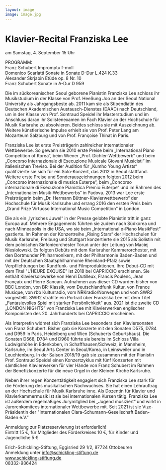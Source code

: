 ```yaml
---
layout: image
image: image.jpg
---
```


# Klavier-Recital Franziska Lee    
am Samstag, 4. September 15 Uhr    

PROGRAMM:  
Franz Schubert Impromptu f-moll    
Domenico Scarlatti Sonate in Sonate D-Dur L.424 K.33   
Alexander Skrjabin Etüde op. 8 Nr. 10  
Franz Schubert Sonate in A-Dur D 959


Die im südkoreanischen Seoul geborene Pianistin Franziska Lee schloss ihr Musikstudium in der Klasse von Prof. HeeSung Joo an der Seoul National University als Jahrgangsbeste ab. 2011 kam sie als Stipendiatin des Deutschen Akademischen Austausch-Dienstes (DAAD) nach Deutschland, um in der Klasse von Prof. Sontraud Speidel ihr Masterstudium und im Anschluss daran ihr Solistenexamen im Fach Klavier an der Hochschule für Musik Karlsruhe zu absolvieren. Beides schloss sie mit Auszeichnung ab. Weitere künstlerische Impulse erhielt sie von Prof. Peter Lang am Mozarteum Salzburg und von Prof. Françoise Thinat in Paris.

Franziska Lee ist erste Preisträgerin zahlreicher internationaler Wettbewerbe. So gewann sie 2010 erste Preise beim „International Piano Competition of Korea“, beim Wiener „Prof. Dichler-Wettbewerb“ und beim „Concorso Internazionale di Esecuzione Musicale Giovani Musicisti“ im italienischen Treviso. Bei der Audition für „Kumho Young Artists“ qualifizierte sie sich für ein Solo-Konzert, das 2012 in Seoul stattfand. Weitere erste Preise und Sonderauszeichnungen folgten 2012 beim „Concorso internazionale di musica Euterpe“, beim „Concorso internazionale di Esecuzione Pianistica Premio Euterpe“ und im Rahmen des „Internationalen Musik-Wettbewerbs“ in Padova. 2013 war Lee erste Preisträgerin beim „Dr. Hermann Büttner-Klavierwettbewerb“ der Hochschule für Musik Karlsruhe und errang 2016 den ersten Preis beim „Grand Prize Virtuoso International Music Competition“ in London.

Die als ein „lyrisches Juwel“ in der Presse gelobte Pianistin tritt in ganz Europa auf. Mehrere Engagements führten sie zudem nach Südkorea und nach Minneapolis in die USA, wo sie beim „International e-Piano MusikFest“ gastierte. Im Rahmen der Konzertreihe „Rising Stars“ der Hochschulen für Musik Karlsruhe, Freiburg und Stuttgart konzertierte sie 2015 als Solistin mit dem polnischen Sinfonieorchester Toruń unter der Leitung von Maciej Niesiolowski. Es folgten Debüts mit dem Karlsruher Kammerorchester, mit den Dortmunder Philharmonikern, mit der Philharmonie Baden-Baden und mit der Deutschen Staatsphilharmonie Rheinland-Pfalz sowie Verpflichtungen bei Rundfunk- und Filmproduktionen. Ihre Debut-CD mit dem Titel "L'HEURE EXQUISE" ist 2018 bei CAPRICCIO erschienen. Sie enthält Klaviersolowerke von Henri Dutilleux, Francis Poulenc, Jean Françaix und Pierre Sancan. Aufnahmen aus dieser CD wurden bisher von BBC London, von BR-Klassik, vom Deutschlandfunk Kultur, von France Musique, von rbb Kulturradio, vom NRKradio/Norwegen und vom SWR2 vorgestellt. SWR2 strahlte ein Portrait über Franziska Lee mit dem Titel „Fantasievolles Spiel mit starker Persönlichkeit" aus. 2021 ist die zweite CD „LONDON NIGHTS” von Franziska Lee mit Klavierwerken englischer Komponisten des 20. Jahrhunderts bei CAPRICCIO erscheinen.

Als Interpretin widmet sich Franziska Lee besonders den Klaviersonaten von Franz Schubert. Bisher gab sie Konzerte mit den Sonaten D575, D784 und D959 in Paris, Heidelberg und Wien (Schuberts Geburtshaus). Die Sonaten D568, D784 und D960 führte sie bereits im Schloss Villa Ludwigshöhe in Edenkoben, in Schaffhausen/Schweiz, in Mannheim, Karlsruhe, im Seoul Arts Center in Seoul/Korea, in Leinsweiler und in Leuchtenburg. In der Saison 2018/19 gab sie zusammen mit der Pianistin Prof. Sontraud Speidel einen Konzertzyklus mit fünf Konzerten mit sämtlichen Klavierwerken für vier Hände von Franz Schubert im Rahmen der Benefizkonzerte für die neue Orgel in der Kleinen Kirche Karlsruhe.

Neben ihrer regen Konzerttätigkeit engagiert sich Franziska Lee stark für die Förderung des musikalischen Nachwuchses. Sie hat einen Lehrauftrag an der Hochschule für Musik Karlsruhe inne. Als Dozentin für Klavier und Klavierkammermusik ist sie bei internationalen Kursen tätig. Franziska Lee ist außerdem regelmäßiges Jurymitglied bei „Jugend musiziert“ und wirkt in Jurorenkomitees internationaler Wettbewerbe mit. Seit 2021 ist sie Vize-Präsidentin der "Internationalen Clara-Schumann-Gesellschaft Baden-Baden e.V."


Anmeldung zur Platzreservierung ist erforderlich!   
Eintritt 15 €, für Mitglieder des Förderkreises 10 €, für Kinder und Jugendliche 5 €

Erich-Schickling-Stiftung, Eggisried 29 1/2, 87724 Ottobeuren  
Anmeldung unter
info@schickling-stiftung.de  
www.schickling-stiftung.de  
08332-936424

